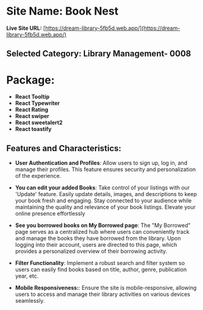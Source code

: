 # Site Name: Book Nest

**Live Site URL:** [https://dream-library-5fb5d.web.app/](https://dream-library-5fb5d.web.app/)


## Selected Category: Library Management- 0008

# Package: 
- **React Tooltip**
- **React Typewriter**
- **React Rating**
- **React swiper**
- **React sweetalert2**
- **React toastify**



## Features and Characteristics:

- **User Authentication and Profiles**: Allow users to sign up, log in, and manage their profiles. This feature ensures security and personalization of the experience.

- **You can edit your added Books**: Take control of your listings with our 'Update' feature. Easily update details, images, and descriptions to keep your book fresh and engaging. Stay connected to your audience while maintaining the quality and relevance of your book listings. Elevate your online presence effortlessly

- **See you borrowed books on My Borrowed page**: The "My Borrowed" page serves as a centralized hub where users can conveniently track and manage the books they have borrowed from the library. Upon logging into their account, users are directed to this page, which provides a personalized overview of their borrowing activity.

- **Filter Functionality**: Implement a robust search and filter system so users can easily find books based on title, author, genre, publication year, etc.

- **Mobile Responsiveness:**: Ensure the site is mobile-responsive, allowing users to access and manage their library activities on various devices seamlessly.

